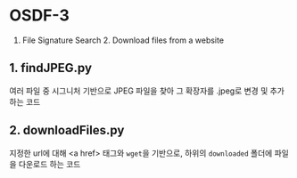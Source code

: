 # OSDF-3
1. File Signature Search 2. Download files from a website

## 1. findJPEG.py
여러 파일 중 시그니처 기반으로 JPEG 파일을 찾아 그 확장자를 .jpeg로 변경 및 추가하는 코드

## 2. downloadFiles.py
지정한 url에 대해 \<a href\> 태그와 `wget`을 기반으로, 하위의 `downloaded` 폴더에 파일을 다운로드 하는 코드
